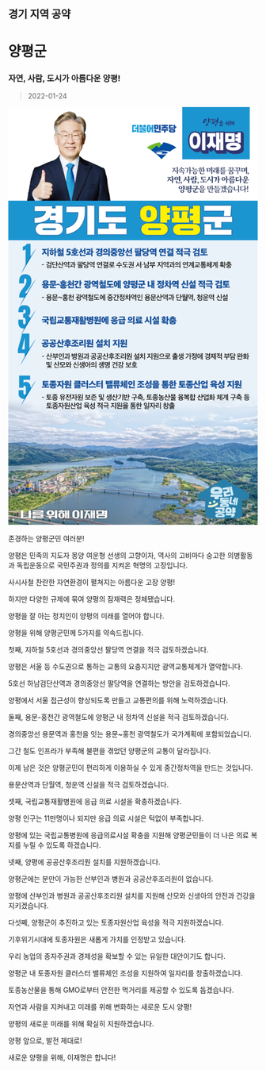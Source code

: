 ## 경기 지역 공약

# 양평군

### 자연, 사람, 도시가 아름다운 양평!
> 2022-01-24

![양평군 지역공약](./005_009_019.png)

존경하는 양평군민 여러분!

 

 

양평은 민족의 지도자 몽양 여운형 선생의 고향이자, 역사의 고비마다 숭고한 의병활동과 독립운동으로 국민주권과 정의를 지켜온 혁명의 고장입니다.

 

사시사철 찬란한 자연환경이 펼쳐지는 아름다운 고장 양평!

하지만 다양한 규제에 묶여 양평의 잠재력은 정체됐습니다.

양평을 잘 아는 정치인이 양평의 미래를 열어야 합니다. 

 

양평을 위해 양평군민께 5가지를 약속드립니다.

 

첫째, 지하철 5호선과 경의중앙선 팔당역 연결을 적극 검토하겠습니다. 




양평은 서울 등 수도권으로 통하는 교통의 요충지지만 광역교통체계가 열악합니다. 

5호선 하남검단산역과 경의중앙선 팔당역을 연결하는 방안을 검토하겠습니다.

양평에서 서울 접근성이 향상되도록 만들고 교통편의를 위해 노력하겠습니다. 

 

둘째, 용문-홍천간 광역철도에 양평군 내 정차역 신설을 적극 검토하겠습니다.  




경의중앙선 용문역과 홍천을 잇는 용문~홍천 광역철도가 국가계획에 포함되었습니다.

그간 철도 인프라가 부족해 불편을 겪었던 양평군의 교통이 달라집니다. 

이제 남은 것은 양평군민이 편리하게 이용하실 수 있게 중간정차역을 만드는 것입니다.

용문산역과 단월역, 청운역 신설을 적극 검토하겠습니다. 

 

셋째, 국립교통재활병원에 응급 의료 시설을 확충하겠습니다.




양평 인구는 11만명이나 되지만 응급 의료 시설은 턱없이 부족합니다. 

양평에 있는 국립교통병원에 응급의료시설 확충을 지원해 양평군민들이 더 나은 의료 복지를 누릴 수 있도록 하겠습니다. 

 

넷째, 양평에 공공산후조리원 설치를 지원하겠습니다.




양평군에는 분만이 가능한 산부인과 병원과 공공산후조리원이 없습니다. 

양평에 산부인과 병원과 공공산후조리원 설치를 지원해 산모와 신생아의 안전과 건강을 지키겠습니다.  

 

다섯쩨, 양평군이 추진하고 있는 토종자원산업 육성을 적극 지원하겠습니다.  




기후위기시대에 토종자원은 새롭게 가치를 인정받고 있습니다. 

우리 농업의 종자주권과 경제성을 확보할 수 있는 유일한 대안이기도 합니다.

양평군 내 토종자원 클러스터 밸류체인 조성을 지원하여 일자리를 창출하겠습니다.

토종농산물을 통해 GMO로부터 안전한 먹거리를 제공할 수 있도록 돕겠습니다.  

 

 

자연과 사람을 지켜내고 미래를 위해 변화하는 새로운 도시 양평!

양평의 새로운 미래를 위해 확실히 지원하겠습니다. 

 

양평 앞으로, 발전 제대로!

새로운 양평을 위해, 이재명은 합니다!

						
